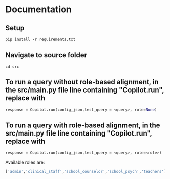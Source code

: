 # Documentation

## Setup
```
pip install -r requirements.txt
```

## Navigate to source folder
```
cd src
```

## To run a query without role-based alignment, in the src/main.py file line containing "Copilot.run", replace with
```python
response = Copilot.run(config_json,test_query = <query>, role=None)
```

## To run a query with role-based alignment, in the src/main.py file line containing "Copilot.run", replace with
```python
response = Copilot.run(config_json,test_query = <query>, role=<role>)
```
Available roles are:
```python
['admin','clinical_staff','school_counselor','school_psych','teachers']
```
